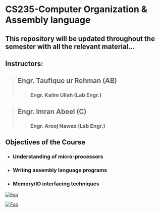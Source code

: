 # CS235-Computer Organization & Assembly language

## This repository will be updated throughout the semester with all the relevant material...

## Instructors: 
  
> ## Engr. Taufique ur Rehman (AB)  
>> ### Engr. Kalim Ullah (Lab Engr.)
 
> ## Engr. Imran Abeel (C)
>> ### Engr. Arooj Nawaz (Lab Engr.)
 
## Objectives of the Course 


+ ### Understanding of micro-processors
+ ### Writing assembly language programs
+ ### Memory/IO interfacing techniques 


<a href="http://google.com.au/" rel="">![Foo](https://pics.me.me/impossible-i-want-to-be-success-ful-cuccess-webcomicname-com-41122814.png)</a>


<a href="http://google.com.au/" rel="">![Foo](https://cdn.shopify.com/s/files/1/0071/2156/7862/products/confidence-print-2017_345x345@2x.PNG?v=1531932504)</a>

<!---

-->
